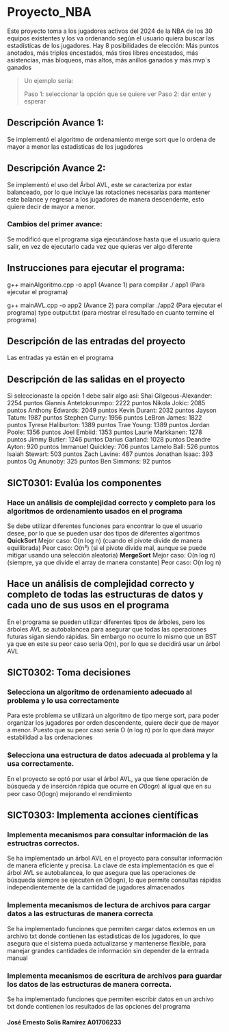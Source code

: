 # Proyecto_NBA

Este proyecto toma a los jugadores activos del 2024 de la NBA de los 30 equipos existentes y los va ordenando según el usuario quiera buscar las estadísticas de los jugadores. 
Hay 8 posibilidades de elección: Más puntos anotados, más triples encestados, más tiros libres encestados, más asistencias, más bloqueos, más altos, más anillos ganados y más mvp´s ganados  
> Un ejemplo sería:
>
> Paso 1: seleccionar la opción que se quiere ver
> Paso 2: dar enter y esperar

## Descripción Avance 1:
Se implementó el algoritmo de ordenamiento merge sort que lo ordena de mayor a menor las estadisticas de los jugadores
## Descripción Avance 2:
Se implementó el uso del Árbol AVL, este se caracteriza por estar balanceado, por lo que incluye las rotaciones necesarias para mantener este balance y regresar a los jugadores de manera descendente, esto quiere decir de mayor a menor.

### Cambios del primer avance:
Se modificó que el programa siga ejecutándose hasta que el usuario quiera salir, en vez de ejecutarlo cada vez que quieras ver algo diferente

## Instrucciones para ejecutar el programa:
g++ mainAlgoritmo.cpp -o app1 (Avance 1) para compilar
./ app1 (Para ejecutar el programa)

g++ mainAVL.cpp -o app2 (Avance 2) para compilar
./app2 (Para ejecutar el programa)
type output.txt (para mostrar el resultado en cuanto termine el programa) 

## Descripción de las entradas del proyecto
Las entradas ya están en el programa

## Descripción de las salidas en el proyecto 
Si seleccionaste la opción 1 debe salir algo así:
Shai Gilgeous-Alexander: 2254 puntos
Giannis Antetokounmpo: 2222 puntos
Nikola Jokic: 2085 puntos
Anthony Edwards: 2049 puntos
Kevin Durant: 2032 puntos
Jayson Tatum: 1987 puntos
Stephen Curry: 1956 puntos
LeBron James: 1822 puntos
Tyrese Haliburton: 1389 puntos
Trae Young: 1389 puntos
Jordan Poole: 1356 puntos
Joel Embiid: 1353 puntos
Laurie Markkanen: 1278 puntos
Jimmy Butler: 1246 puntos
Darius Garland: 1028 puntos
Deandre Ayton: 920 puntos
Immanuel Quickley: 706 puntos
Lamelo Ball: 526 puntos
Isaiah Stewart: 503 puntos
Zach Lavine: 487 puntos
Jonathan Isaac: 393 puntos
Og Anunoby: 325 puntos
Ben Simmons: 92 puntos

## SICT0301: Evalúa los componentes
### Hace un análisis de complejidad correcto y completo para los algoritmos de ordenamiento usados en el programa
Se debe utilizar diferentes funciones para encontrar lo que el usuario desee, por lo que se pueden usar dos tipos de diferentes algoritmos 
**QuickSort**
Mejor caso: O(n log n) (cuando el pivote divide de manera equilibrada)
Peor caso: O(n²) (si el pivote divide mal, aunque se puede mitigar usando una selección aleatoria)
**MergeSort**
Mejor caso: O(n log n) (siempre, ya que divide el array de manera constante)
Peor caso: O(n log n)

## Hace un análisis de complejidad correcto y completo de todas las estructuras de datos y cada uno de sus usos en el programa
En el programa se pueden utilizar diferentes tipos de árboles, pero los árboles AVL se autobalancea para asegurar que todas las operaciones futuras sigan siendo rápidas. Sin embargo no ocurre lo mismo que un BST ya que en este su peor caso sería O(n), por lo que se decidirá usar un árbol AVL
## SICT0302: Toma decisiones
### Selecciona un algoritmo de ordenamiento adecuado al problema y lo usa correctamente
Para este problema se utilizará un algoritmo de tipo merge sort, para poder organizar los jugadores por orden descendente, quiere decir que de mayor a menor.
Puesto que su peor caso sería O (n log n) por lo que dará mayor estabilidad a las ordenaciones

### Selecciona una estructura de datos adecuada al problema y la usa correctamente.
En el proyecto se optó por usar el árbol AVL, ya que tiene operación de búsqueda y de inserción rápida que ocurre en 𝑂(log⁡𝑛) al igual que en su peor caso O(logn) mejorando el rendimiento


## SICT0303: Implementa acciones científicas
### Implementa mecanismos para consultar información de las estructras correctos.
Se ha implementado un árbol AVL en el proyecto para consultar información de manera eficiente y precisa. La clave de esta implementación es que el árbol AVL se autobalancea, lo que asegura que las operaciones de búsqueda siempre se ejecuten en  O(logn), lo que permite consultas rápidas independientemente de la cantidad de jugadores almacenados

### Implementa mecanismos de lectura de archivos para cargar datos a las estructuras de manera correcta
Se ha implementado funciones que permiten cargar datos externos en un archivo txt donde contienen las estadisticas de los jugadores, lo que asegura que el sistema pueda actualizarse y mantenerse flexible,  para manejar grandes cantidades de información sin depender de la entrada manual

### Implementa mecanismos de escritura de archivos para guardar los datos de las estructuras de manera correcta.
Se ha implementado funciones que permiten escribir datos en un archivo txt donde contienen los resultados de las opciones del programa
#### José Ernesto Solís Ramírez A01706233
